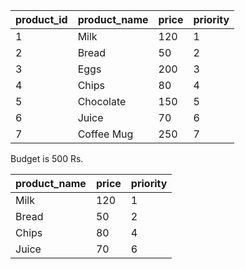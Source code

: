 | product_id  | product_name  | price | priority |
| ----------- | ------------- | ----- | -------- |
| 1           | Milk          | 120   | 1        |
| 2           | Bread         | 50    | 2        |
| 3           | Eggs          | 200   | 3        |
| 4           | Chips         | 80    | 4        |
| 5           | Chocolate     | 150   | 5        |
| 6           | Juice         | 70    | 6        |
| 7           | Coffee Mug    | 250   | 7        |

Budget is 500 Rs.


| product_name  | price | priority |
| ------------- | ----- | -------- |
| Milk          | 120   | 1        |
| Bread         | 50    | 2        |
| Chips         | 80    | 4        | 
| Juice         | 70    | 6        | 

